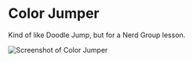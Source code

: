 # Color Jumper
Kind of like Doodle Jump, but for a Nerd Group lesson.

![Screenshot of Color Jumper](https://i.imgur.com/tRbNn3Y.png)
